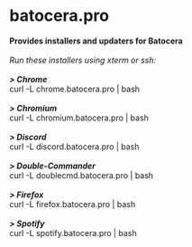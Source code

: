 # batocera.pro
<b>Provides installers and updaters for Batocera</b><br>
<br>
<i>Run these installers using xterm or ssh:</i><br>
<br>
<b><i>> Chrome</i></b> <br>
curl -L chrome.batocera.pro | bash <br>
<br>
<b><i>> Chromium</i></b> <br>
curl -L chromium.batocera.pro | bash <br>
<br>
<b><i>> Discord</i></b> <br>
curl -L discord.batocera.pro | bash <br>
<br>
<b><i>> Double-Commander</i></b> <br>
curl -L doublecmd.batocera.pro | bash <br>
<br>
<b><i>> Firefox</i></b> <br>
curl -L firefox.batocera.pro | bash <br>
<br>
<b><i>> Spotify</i></b> <br>
curl -L spotify.batocera.pro | bash
<br>
<br>
<br> 
